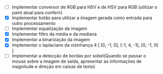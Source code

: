 - [ ] Implementar conversor de RGB para HSV e de HSV para RGB (utilizar o paint atual para conferir)
- [x] Implementar botão para utilizar a imagem gerada como entrada para outro processamento    
- [ ] Implementar equalização da imagem
- [x] Implementar filtro da média e da mediana
- [x] Implementar a binarização da imagem
- [x] Implementar o laplaciano da vizinhança 4
[
[0, -1, 0],
[-1, 4, -1],
[0, -1, 0]
]
- [ ] Implementar a detecção de bordas por sobel(Quando se passar o mouse sobre a imagem de saída, apresentar as informações de magnitude e direção em caixas de texto)
